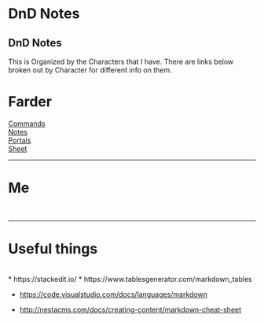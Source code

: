 ﻿# DnD Notes
## DnD Notes


This is Organized by the Characters that I have. There are links below broken out by Character for different info on them.


# Farder
 <a href="file:///A:/Dev/DnDNotes/Farder/Commands.html/Commands.html">Commands</a><br>
 <a href="file:///A:/Dev/DnDNotes/Farder/Notes.html/Notes.html">Notes</a><br>
 <a href="file:///A:/Dev/DnDNotes/Farder/Portals.html/Portals.html">Portals</a><br>
 <a href="https://ddb.ac/characters/23222664/1VPHf3">Sheet</a><br>



-----------------------------------------------------------------------------------------
# Me
<br>


-----------------------------------------------------------------------------------------
# Useful things
<br>
* https://stackedit.io/
* https://www.tablesgenerator.com/markdown_tables

* https://code.visualstudio.com/docs/languages/markdown

* http://nestacms.com/docs/creating-content/markdown-cheat-sheet
